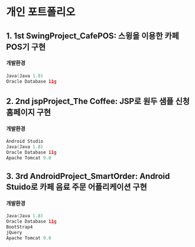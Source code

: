 # 개인 포트폴리오

## 1. 1st SwingProject_CafePOS: 스윙을 이용한 카페 POS기 구현
#### 개발환경
```swift
Java(Java 1.8)
Oracle Database 11g
```

## 2. 2nd jspProject_The Coffee: JSP로 원두 샘플 신청 홈페이지 구현
#### 개발환경
```swift
Android Studio
Java(Java 1.8)
Oracle Database 11g
Apache Tomcat 9.0
```

## 3. 3rd AndroidProject_SmartOrder: Android Stuido로 카페 음료 주문 어플리케이션 구현
#### 개발환경
```swift
Java(Java 1.8)
Oracle Database 11g
BootStrap4
jQuery
Apache Tomcat 9.0
```
